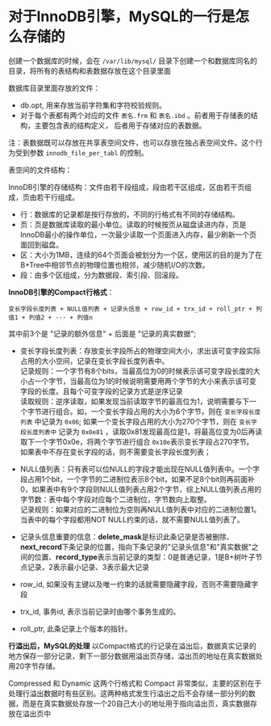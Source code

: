 # 对于InnoDB引擎，MySQL的一行是怎么存储的
创建一个数据库的时候，会在 `/var/lib/mysql/` 目录下创建一个和数据库同名的目录，将所有的表结构和表数据存放在这个目录里面

数据库目录里面存放的文件：
* db.opt, 用来存放当前字符集和字符校验规则。
* 对于每个表都有两个对应的文件 `表名.frm` 和 `表名.ibd` 。前者用于存储表的结构，主要包含表的结构定义， 后者用于存储对应的表数据。

注：表数据既可以存放在共享表空间文件，也可以存放在独占表空间文件。这个行为受到参数 `innodb_file_per_tabl` 的控制。

表空间的文件结构：

InnoDB引擎的存储结构：文件由若干段组成，段由若干区组成，区由若干页组成，页由若干行组成。

* 行：数据库的记录都是按行存放的，不同的行格式有不同的存储结构。
* 页：页是数据库读取的最小单位。读取的时候按页从磁盘读进内存，页是InnoDB最小的操作单位，一次最少读取一个页面进入内存，最少刷新一个页面回到磁盘。
* 区：大小为1MB，连续的64个页面会被划分为一个区，使用区的目的是为了在B+Tree中相邻节点的物理位置也相邻，减少随机I/O的次数。
* 段：由多个区组成，分为数据段、索引段、回滚段。

**InnoDB引擎的Compact行格式**：

`变长字段长度列表 + NULL值列表 + 记录头信息 + row_id + trx_id + roll_ptr + 列值1 + 列值2 + ··· + 列值n`

其中前3个是 "记录的额外信息" + 后面是 "记录的真实数据";

* 变长字段长度列表：存放变长字段所占的物理空间大小，求出该可变字段实际占用的大小空间，记录在变长字段长度列表中。<br>
记录规则：一个字节有8个bits，当最高位为0的时候表示该可变字段长度的大小占一个字节，当最高位为1的时候说明需要用两个字节的大小来表示该可变字段的长度。且每个可变字段的记录方式是逆序记录<br>
读取规则：逆序读取，如果发现当前读取字节的最高位为1，说明需要与下一个字节进行组合。如，一个变长字段占用的大小为6个字节，则在 `变长字段长度列表` 中记录为 `0x06`; 如果一个变长字段占用的大小为270个字节，则在 `变长字段长度列表中` 记录为 `0x0e81` ，读取0x81发现最高位是1，将最高位变为0后再读取下一个字节0x0e，将两个字节进行组合 `0x10e`表示变长字段占270字节。<br>
如果表中不存在变长字段的话，则不需要变长字段长度列表；


* NULL值列表：只有表可以位NULL的字段才能出现在NULL值列表中。一个字段占用1个bit，一个字节的二进制位表示8个bit，如果不足8个bit则再前面补0，如果表中有9个字段则NULL值列表占用2个字节，综上NULL值列表占用的字节数：表中每个字段对应每个二进制位，字节数向上取整。<br>
记录规则：如果对应的二进制位为空则再NULL值列表中对应的二进制位置1。<br>
当表中的每个字段都用NOT NULL约束的话，就不需要NULL值列表了。

* 记录头信息重要的信息：**delete_mask**是标识此条记录是否被删除、**next_record**下条记录的位置，指向下条记录的"记录头信息"和"真实数据"之间的位置、**record_type**表示当前记录的类型：0是普通记录，1是B+树叶子节点记录，2表示最小记录、3表示最大记录

* row_id, 如果没有主键以及唯一约束的话就需要隐藏字段，否则不需要隐藏字段
* trx_id, 事务id, 表示当前记录时由哪个事务生成的。
* roll_ptr, 此条记录上个版本的指针。

**行溢出后，MySQL的处理**
以Compact格式的行记录在溢出后，数据真实记录的地方保存一部分记录，剩下一部分数据用溢出页存储，溢出页的地址在真实数据处用20字节存储。

Compressed 和 Dynamic 这两个行格式和 Compact 非常类似，主要的区别在于处理行溢出数据时有些区别。这两种格式发生行溢出之后不会存储一部分列的数据，而是在真实数据处存放一个20自己大小的地址用于指向溢出页，真实数据存放在溢出页中